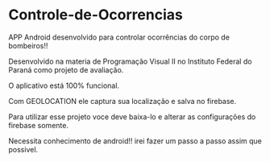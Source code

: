 # Controle-de-Ocorrencias
APP Android desenvolvido para controlar ocorrências do corpo de bombeiros!!

Desenvolvido na materia de Programação Visual II no Instituto Federal do Paraná como projeto de avaliação.

O aplicativo está 100% funcional.

Com GEOLOCATION ele captura sua localização e salva no firebase.

Para utilizar esse projeto voce deve baixa-lo e alterar as configurações do firebase somente.

Necessita conhecimento de android!! irei fazer um passo a passo assim que possivel.
